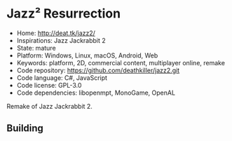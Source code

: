 # Jazz² Resurrection

- Home: http://deat.tk/jazz2/
- Inspirations: Jazz Jackrabbit 2
- State: mature
- Platform: Windows, Linux, macOS, Android, Web
- Keywords: platform, 2D, commercial content, multiplayer online, remake
- Code repository: https://github.com/deathkiller/jazz2.git
- Code language: C#, JavaScript
- Code license: GPL-3.0
- Code dependencies: libopenmpt, MonoGame, OpenAL

Remake of Jazz Jackrabbit 2.

## Building
